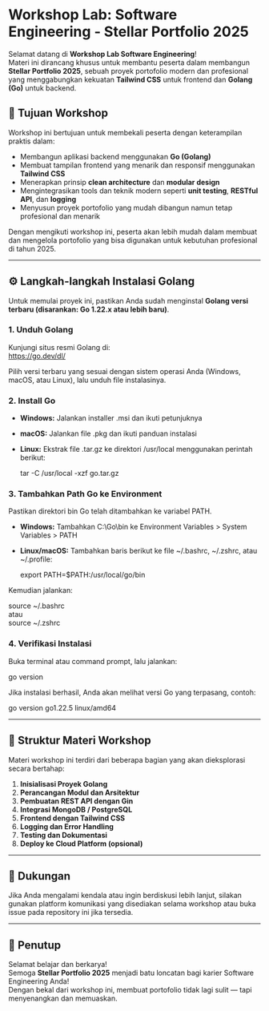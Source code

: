 # Workshop Lab: Software Engineering - Stellar Portfolio 2025

Selamat datang di **Workshop Lab Software Engineering**!  
Materi ini dirancang khusus untuk membantu peserta dalam membangun **Stellar Portfolio 2025**, sebuah proyek portofolio modern dan profesional yang menggabungkan kekuatan **Tailwind CSS** untuk frontend dan **Golang (Go)** untuk backend.

## 🎯 Tujuan Workshop

Workshop ini bertujuan untuk membekali peserta dengan keterampilan praktis dalam:

- Membangun aplikasi backend menggunakan **Go (Golang)**
- Membuat tampilan frontend yang menarik dan responsif menggunakan **Tailwind CSS**
- Menerapkan prinsip **clean architecture** dan **modular design**
- Mengintegrasikan tools dan teknik modern seperti **unit testing**, **RESTful API**, dan **logging**
- Menyusun proyek portofolio yang mudah dibangun namun tetap profesional dan menarik

Dengan mengikuti workshop ini, peserta akan lebih mudah dalam membuat dan mengelola portofolio yang bisa digunakan untuk kebutuhan profesional di tahun 2025.

---

## ⚙️ Langkah-langkah Instalasi Golang

Untuk memulai proyek ini, pastikan Anda sudah menginstal **Golang versi terbaru (disarankan: Go 1.22.x atau lebih baru)**.

### 1. Unduh Golang

Kunjungi situs resmi Golang di:  
https://go.dev/dl/

Pilih versi terbaru yang sesuai dengan sistem operasi Anda (Windows, macOS, atau Linux), lalu unduh file instalasinya.

### 2. Install Go

- **Windows:** Jalankan installer .msi dan ikuti petunjuknya
- **macOS:** Jalankan file .pkg dan ikuti panduan instalasi
- **Linux:** Ekstrak file .tar.gz ke direktori /usr/local menggunakan perintah berikut:

  tar -C /usr/local -xzf go<versi>.tar.gz

### 3. Tambahkan Path Go ke Environment

Pastikan direktori bin Go telah ditambahkan ke variabel PATH.

- **Windows:** Tambahkan C:\Go\bin ke Environment Variables > System Variables > PATH
- **Linux/macOS:** Tambahkan baris berikut ke file ~/.bashrc, ~/.zshrc, atau ~/.profile:

  export PATH=$PATH:/usr/local/go/bin

Kemudian jalankan:

source ~/.bashrc  
 atau  
 source ~/.zshrc

### 4. Verifikasi Instalasi

Buka terminal atau command prompt, lalu jalankan:

go version

Jika instalasi berhasil, Anda akan melihat versi Go yang terpasang, contoh:

go version go1.22.5 linux/amd64

---

## 📁 Struktur Materi Workshop

Materi workshop ini terdiri dari beberapa bagian yang akan dieksplorasi secara bertahap:

1. **Inisialisasi Proyek Golang**
2. **Perancangan Modul dan Arsitektur**
3. **Pembuatan REST API dengan Gin**
4. **Integrasi MongoDB / PostgreSQL**
5. **Frontend dengan Tailwind CSS**
6. **Logging dan Error Handling**
7. **Testing dan Dokumentasi**
8. **Deploy ke Cloud Platform (opsional)**

---

## 🤝 Dukungan

Jika Anda mengalami kendala atau ingin berdiskusi lebih lanjut, silakan gunakan platform komunikasi yang disediakan selama workshop atau buka issue pada repository ini jika tersedia.

---

## 🚀 Penutup

Selamat belajar dan berkarya!  
Semoga **Stellar Portfolio 2025** menjadi batu loncatan bagi karier Software Engineering Anda!  
Dengan bekal dari workshop ini, membuat portofolio tidak lagi sulit — tapi menyenangkan dan memuaskan.
